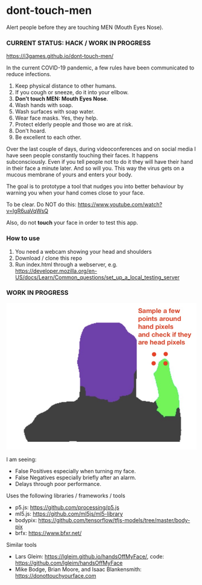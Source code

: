 # dont-touch-men

Alert people before they are touching MEN (Mouth Eyes Nose).

### CURRENT STATUS: HACK / WORK IN PROGRESS

https://i3games.github.io/dont-touch-men/

In the current COVID-19 pandemic, a few rules have been communicated to reduce infections. 

1. Keep physical distance to other humans.
2. If you cough or sneeze, do it into your ellbow.
3. **Don’t touch MEN: Mouth Eyes Nose**.
4. Wash hands with soap.
5. Wash surfaces with soap water. 
6. Wear face masks. Yes, they help.
7. Protect elderly people and those wo are at risk.
8. Don't hoard.
9. Be excellent to each other.

Over the last couple of days, during videoconferences and on social media I have seen people constantly touching their faces. It happens subconsciously. Even if you tell people not to do it they will have their hand in their face a minute later. And so will you. This way the virus gets on a mucous membrane of yours and enters your body. 

The goal is to prototype a tool that nudges you into better behaviour by warning you when your hand comes close to your face.

To be clear. Do NOT do this: https://www.youtube.com/watch?v=IgR6uaVqWsQ

Also, do not **touch** your face in order to test this app.

### How to use

1. You need a webcam showing your head and shoulders 
2. Download / clone this repo
3. Run index.html through a webserver, e.g. https://developer.mozilla.org/en-US/docs/Learn/Common_questions/set_up_a_local_testing_server  


### WORK IN PROGRESS

![](assets/screen.jpg)

I am seeing: 

* False Positives especially when turning my face.
* False Negatives especially briefly after an alarm. 
* Delays through poor performance. 

Uses the following libraries / frameworks / tools

* p5.js: https://github.com/processing/p5.js
* ml5.js: https://github.com/ml5js/ml5-library
* bodypix: https://github.com/tensorflow/tfjs-models/tree/master/body-pix
* brfx: https://www.bfxr.net/

Similar tools 

* Lars Gleim: https://lgleim.github.io/handsOffMyFace/, code: https://github.com/lgleim/handsOffMyFace
* Mike Bodge, Brian Moore, and Isaac Blankensmith: https://donottouchyourface.com
